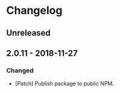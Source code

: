 # Changelog

## Unreleased

## 2.0.11 - 2018-11-27

### Changed

-   [Patch] Publish package to public NPM.
